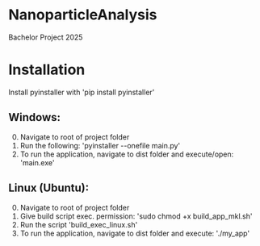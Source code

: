 # NanoparticleAnalysis
Bachelor Project 2025


# Installation
Install pyinstaller with 'pip install pyinstaller'

## Windows:
0. Navigate to root of project folder
1. Run the following: 'pyinstaller --onefile main.py'
2. To run the application, navigate to dist folder and execute/open: 'main.exe'

## Linux (Ubuntu): 
0. Navigate to root of project folder
1. Give build script exec. permission: 'sudo chmod +x build_app_mkl.sh'
2. Run the script 'build_exec_linux.sh'
3. To run the application, navigate to dist folder and execute: './my_app'